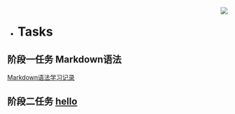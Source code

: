 <img align="right" src="https://github-readme-stats.vercel.app/api?username=onevcat&show_icons=true&icon_color=CE1D2D&text_color=718096&bg_color=ffffff&hide_title=true" />

+ #  **Tasks**
## 阶段一任务  Markdown语法
[Markdown语法学习记录](https://github.com/Rainywhisper/Tasks/blob/73ef480b37fd9443440d6762cbb694e651cd1381/Markdown%E8%AF%AD%E6%B3%95%E5%AD%A6%E4%B9%A0.md)
## 阶段二任务  [hello](https://github.com/Rainywhisper/Tasks/blob/d28d74f447558fa3eaccd145b8defdb823b51229/hello.md)
